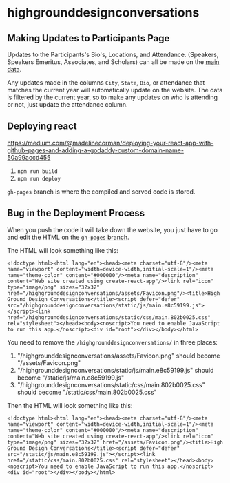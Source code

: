 # highgrounddesignconversations

## Making Updates to Participants Page

Updates to the Participants's Bio's, Locations, and Attendance. (Speakers, Speakers Emeritus, Associates, and Scholars) can all be made on the [main data](https://docs.google.com/spreadsheets/d/1qiS7xcxLwX8iwF9cs5CVKMKcJapze2UR382BO3-G82Q/edit?gid=0#gid=0).

Any updates made in the columns `City`, `State`, `Bio`, or attendance that matches the current year will automatically update on the website. The data is filtered by the current year, so to make any updates on who is attending or not, just update the attendance column. 

## Deploying react

https://medium.com/@madelinecorman/deploying-your-react-app-with-github-pages-and-adding-a-godaddy-custom-domain-name-50a99accd455

1. `npm run build`
2. `npm run deploy`

`gh-pages` branch is where the compiled and served code is stored.

## Bug in the Deployment Process

When you push the code it will take down the website, you just have to go and edit the HTML on the [`gh-pages` branch](https://github.com/holmesjoli/highgrounddesignconversations/blob/gh-pages/index.html).

The HTML will look something like this:
```
<!doctype html><html lang="en"><head><meta charset="utf-8"/><meta name="viewport" content="width=device-width,initial-scale=1"/><meta name="theme-color" content="#000000"/><meta name="description" content="Web site created using create-react-app"/><link rel="icon" type="image/png" sizes="32x32" href="/highgrounddesignconversations/assets/Favicon.png"/><title>High Ground Design Conversations</title><script defer="defer" src="/highgrounddesignconversations/static/js/main.e8c59199.js"></script><link href="/highgrounddesignconversations/static/css/main.802b0025.css" rel="stylesheet"></head><body><noscript>You need to enable JavaScript to run this app.</noscript><div id="root"></div></body></html>
```

You need to remove the `/highgrounddesignconversations/` in three places: 

1. "/highgrounddesignconversations/assets/Favicon.png" should become "/assets/Favicon.png"
2. "/highgrounddesignconversations/static/js/main.e8c59199.js" should become "/static/js/main.e8c59199.js"
3. "/highgrounddesignconversations/static/css/main.802b0025.css" should become "/static/css/main.802b0025.css"

Then the HTML will look something like this:
```
<!doctype html><html lang="en"><head><meta charset="utf-8"/><meta name="viewport" content="width=device-width,initial-scale=1"/><meta name="theme-color" content="#000000"/><meta name="description" content="Web site created using create-react-app"/><link rel="icon" type="image/png" sizes="32x32" href="/assets/Favicon.png"/><title>High Ground Design Conversations</title><script defer="defer" src="/static/js/main.e8c59199.js"></script><link href="/static/css/main.802b0025.css" rel="stylesheet"></head><body><noscript>You need to enable JavaScript to run this app.</noscript><div id="root"></div></body></html>
```
